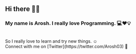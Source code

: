 ## Hi there 👋👻

### My name is Arosh. I really love Programming. 💻❤💡
<br />
So I really love to learn and try new things. ☺
<br />
Connect with me on [Twitter](https://twitter.com/Arosh03) 📱


<!--
**Aroshakalanka/Aroshakalanka** is a ✨ _special_ ✨ repository because its `README.md` (this file) appears on your GitHub profile.

Here are some ideas to get you started:

- 🔭 I’m currently working on ...
- 🌱 I’m currently learning ...
- 👯 I’m looking to collaborate on ...
- 🤔 I’m looking for help with ...
- 💬 Ask me about ...
- 📫 How to reach me: ...
- 😄 Pronouns: ...
- ⚡ Fun fact: ...
-->

